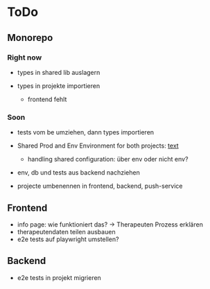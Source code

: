 # ToDo

## Monorepo

### Right now

-  types in shared lib auslagern
-  types in projekte importieren

   -  frontend fehlt

### Soon

-  tests vom be umziehen, dann types importieren

-  Shared Prod and Env Environment for both projects: [text](https://nx.dev/recipes/tips-n-tricks/define-environment-variables)
   -  handling shared configuration: über env oder nicht env?
-  env, db und tests aus backend nachziehen

-  projecte umbenennen in frontend, backend, push-service

## Frontend

-  info page: wie funktioniert das? -> Therapeuten Prozess erklären
-  therapeutendaten teilen ausbauen
-  e2e tests auf playwright umstellen?

## Backend

-  e2e tests in projekt migrieren
